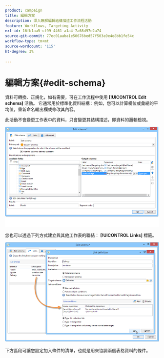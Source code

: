 ```yaml
---
product: campaign
title: 編輯方案
description: 深入瞭解編輯結構描述工作流程活動
feature: Workflows, Targeting Activity
exl-id: 16fb1aa5-cf99-4461-a1a4-7a68d97e2a74
source-git-commit: 77ec01aaba1e50676bed57f503a9e4e8bb1fe54c
workflow-type: tm+mt
source-wordcount: '115'
ht-degree: 3%

---
```


# 編輯方案{#edit-schema}



資料可轉換、正規化，如有需要，可在工作流程中使用 **[!UICONTROL Edit schema]** 活動。 它通常用於標準化資料結構：例如，您可以計算欄位或彙總的平均值，重新命名輸出欄或修改其內容。

此活動不會變更工作表中的資料，只會變更其結構描述，即資料的邏輯檢視。

![](assets/wf_manipulation_box.png)

您也可以透過下列方式建立與其他工作表的聯結： **[!UICONTROL Links]** 標籤。

![](assets/wf_manipulation_box_link_tab.png)

下方區段可讓您設定加入條件的清單，也就是用來協調兩個表格資料的條件。
